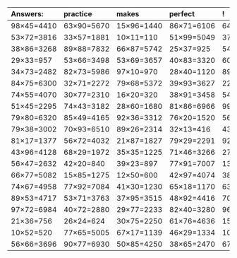 | Answers: | practice | makes | perfect | ! |
| :--- | :--- | :--- | :--- | :--- |
| 98×45=4410 | 63×90=5670 | 15×96=1440 | 86×71=6106 | 64×30=1920 | 
| 53×72=3816 | 33×57=1881 | 10×11=110 | 51×99=5049 | 37×58=2146 | 
| 38×86=3268 | 89×88=7832 | 66×87=5742 | 25×37=925 | 54×80=4320 | 
| 29×33=957 | 53×66=3498 | 53×69=3657 | 40×83=3320 | 60×79=4740 | 
| 34×73=2482 | 82×73=5986 | 97×10=970 | 28×40=1120 | 89×52=4628 | 
| 84×75=6300 | 32×71=2272 | 79×68=5372 | 39×93=3627 | 22×11=242 | 
| 74×55=4070 | 30×77=2310 | 16×20=320 | 38×91=3458 | 54×35=1890 | 
| 51×45=2295 | 74×43=3182 | 28×60=1680 | 81×86=6966 | 99×39=3861 | 
| 79×80=6320 | 85×49=4165 | 92×36=3312 | 76×20=1520 | 56×86=4816 | 
| 79×38=3002 | 70×93=6510 | 89×26=2314 | 32×13=416 | 43×47=2021 | 
| 81×17=1377 | 56×72=4032 | 21×87=1827 | 79×29=2291 | 92×82=7544 | 
| 43×96=4128 | 68×29=1972 | 35×35=1225 | 71×46=3266 | 27×34=918 | 
| 56×47=2632 | 42×20=840 | 39×23=897 | 77×91=7007 | 13×78=1014 | 
| 66×77=5082 | 15×85=1275 | 12×50=600 | 42×97=4074 | 38×46=1748 | 
| 74×67=4958 | 77×92=7084 | 41×30=1230 | 65×18=1170 | 63×60=3780 | 
| 89×53=4717 | 53×71=3763 | 37×95=3515 | 48×92=4416 | 70×14=980 | 
| 97×72=6984 | 40×72=2880 | 29×77=2233 | 82×40=3280 | 96×53=5088 | 
| 21×36=756 | 26×24=624 | 30×75=2250 | 61×76=4636 | 15×44=660 | 
| 10×52=520 | 77×65=5005 | 67×17=1139 | 46×29=1334 | 10×96=960 | 
| 56×66=3696 | 90×77=6930 | 50×85=4250 | 38×65=2470 | 67×42=2814 | 
